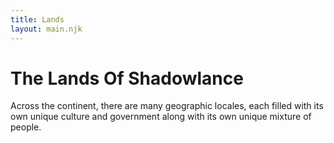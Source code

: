 ```yaml
---
title: Lands
layout: main.njk
---
```

# The Lands Of Shadowlance

Across the continent, there are many geographic locales, each filled with its own unique culture and government along with its own unique mixture of people.
